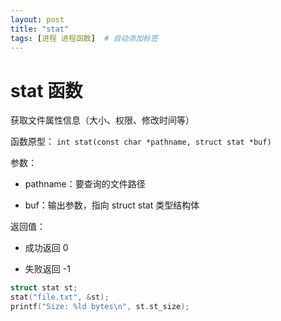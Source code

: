 ```yaml
---
layout: post
title: "stat"
tags: [进程 进程函数]  # 自动添加标签
---
```


# stat 函数

获取文件属性信息（大小、权限、修改时间等）

函数原型：
`int stat(const char *pathname, struct stat *buf)`

参数：

- pathname：要查询的文件路径

- buf：输出参数，指向 struct stat 类型结构体

返回值：

- 成功返回 0

- 失败返回 -1

```c
struct stat st;
stat("file.txt", &st);
printf("Size: %ld bytes\n", st.st_size);
```
